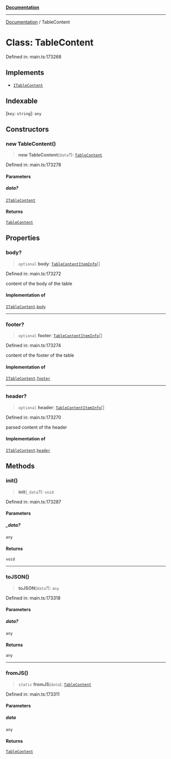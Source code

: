 [**Documentation**](../README.md)

***

[Documentation](../README.md) / TableContent

# Class: TableContent

Defined in: main.ts:173268

## Implements

- [`ITableContent`](../interfaces/ITableContent.md)

## Indexable

\[`key`: `string`\]: `any`

## Constructors

### new TableContent()

> **new TableContent**(`data`?): [`TableContent`](TableContent.md)

Defined in: main.ts:173278

#### Parameters

##### data?

[`ITableContent`](../interfaces/ITableContent.md)

#### Returns

[`TableContent`](TableContent.md)

## Properties

### body?

> `optional` **body**: [`TableContentItemInfo`](TableContentItemInfo.md)[]

Defined in: main.ts:173272

content of the body of the table

#### Implementation of

[`ITableContent`](../interfaces/ITableContent.md).[`body`](../interfaces/ITableContent.md#body)

***

### footer?

> `optional` **footer**: [`TableContentItemInfo`](TableContentItemInfo.md)[]

Defined in: main.ts:173274

content of the footer of the table

#### Implementation of

[`ITableContent`](../interfaces/ITableContent.md).[`footer`](../interfaces/ITableContent.md#footer)

***

### header?

> `optional` **header**: [`TableContentItemInfo`](TableContentItemInfo.md)[]

Defined in: main.ts:173270

parsed content of the header

#### Implementation of

[`ITableContent`](../interfaces/ITableContent.md).[`header`](../interfaces/ITableContent.md#header)

## Methods

### init()

> **init**(`_data`?): `void`

Defined in: main.ts:173287

#### Parameters

##### \_data?

`any`

#### Returns

`void`

***

### toJSON()

> **toJSON**(`data`?): `any`

Defined in: main.ts:173318

#### Parameters

##### data?

`any`

#### Returns

`any`

***

### fromJS()

> `static` **fromJS**(`data`): [`TableContent`](TableContent.md)

Defined in: main.ts:173311

#### Parameters

##### data

`any`

#### Returns

[`TableContent`](TableContent.md)
